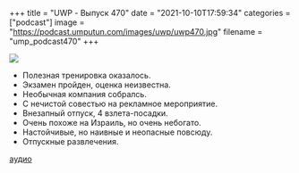 +++
title = "UWP - Выпуск 470"
date = "2021-10-10T17:59:34"
categories = ["podcast"]
image = "https://podcast.umputun.com/images/uwp/uwp470.jpg"
filename = "ump_podcast470"
+++

![](https://podcast.umputun.com/images/uwp/uwp470.jpg)

- Полезная тренировка оказалось.
- Экзамен пройден, оценка неизвестна.
- Необычная компания собралсь.
- С нечистой совестью на рекламное мероприятие.
- Внезапный отпуск, 4 взлета-посадки.
- Очень похоже на Израиль, но очень небогато.
- Настойчивые, но наивные и неопасные повсюду.
- Отпускные развлечения.


[аудио](https://podcast.umputun.com/media/ump_podcast470.mp3)
<audio src="https://podcast.umputun.com/media/ump_podcast470.mp3" preload="none"></audio>

